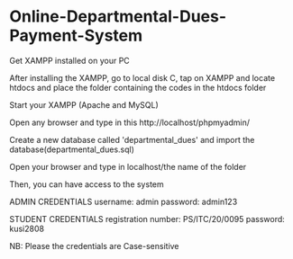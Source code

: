 # Online-Departmental-Dues-Payment-System

Get XAMPP installed on your PC

After installing the XAMPP, go to local disk C, tap on XAMPP and locate htdocs and place the folder containing the codes in the htdocs folder

Start your XAMPP (Apache and MySQL)

Open any browser and type in this http://localhost/phpmyadmin/

Create a new database called 'departmental_dues' and import the database(departmental_dues.sql)

Open your browser and type in localhost/the name of the folder

Then, you can have access to the system

ADMIN CREDENTIALS
username: admin
password: admin123

STUDENT CREDENTIALS
registration number: PS/ITC/20/0095
password: kusi2808

NB: Please the credentials are Case-sensitive
